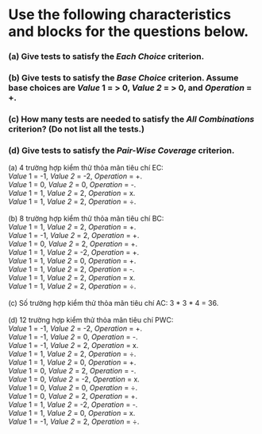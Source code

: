 # Use the following characteristics and blocks for the questions below. 
### (a) Give tests to satisfy the *Each Choice* criterion.
### (b) Give tests to satisfy the *Base Choice* criterion. Assume base choices are *Value* 1 = > 0, *Value 2* = > 0, and *Operation* = +.
### (c) How many tests are needed to satisfy the *All Combinations* criterion? (Do not list all the tests.)
### (d) Give tests to satisfy the *Pair-Wise Coverage* criterion.

(a) 4 trường hợp kiểm thử thỏa mãn tiêu chí EC: <br>
*Value* 1 = -1, *Value 2* = -2, *Operation* = +. <br>
*Value* 1 = 0, *Value 2* = 0, *Operation* = -. <br>
*Value* 1 = 1, *Value 2* = 2, *Operation* = x. <br>
*Value* 1 = 1, *Value 2* = 2, *Operation* = ÷. <br> <br>
(b) 8 trường hợp kiểm thử thỏa mãn tiêu chí BC: <br>
*Value* 1 = 1, *Value 2* = 2, *Operation* = +. <br>
*Value* 1 = -1, *Value 2* = 2, *Operation* = +. <br>
*Value* 1 = 0, *Value 2* = 2, *Operation* = +. <br>
*Value* 1 = 1, *Value 2* = -2, *Operation* = +. <br>
*Value* 1 = 1, *Value 2* = 0, *Operation* = +. <br>
*Value* 1 = 1, *Value 2* = 2, *Operation* = -. <br>
*Value* 1 = 1, *Value 2* = 2, *Operation* = x. <br>
*Value* 1 = 1, *Value 2* = 2, *Operation* = ÷. <br> <br>
(c) Số trường hợp kiểm thử thỏa mãn tiêu chí AC: 3 * 3 * 4 = 36. <br> <br>
(d) 12 trường hợp kiểm thử thỏa mãn tiêu chí PWC: <br>
*Value* 1 = -1, *Value 2* = -2, *Operation* = +. <br>
*Value* 1 = -1, *Value 2* = 0, *Operation* = -. <br>
*Value* 1 = -1, *Value 2* = 2, *Operation* = x. <br>
*Value* 1 = 1, *Value 2* = 2, *Operation* = ÷. <br>
*Value* 1 = 1, *Value 2* = 0, *Operation* = +. <br>
*Value* 1 = 0, *Value 2* = 2, *Operation* = -. <br>
*Value* 1 = 0, *Value 2* = -2, *Operation* = x. <br>
*Value* 1 = 0, *Value 2* = 0, *Operation* = ÷. <br>
*Value* 1 = 0, *Value 2* = 2, *Operation* = +. <br>
*Value* 1 = 1, *Value 2* = -2, *Operation* = -. <br>
*Value* 1 = 1, *Value 2* = 0, *Operation* = x. <br>
*Value* 1 = -1, *Value 2* = 2, *Operation* = ÷. <br>
